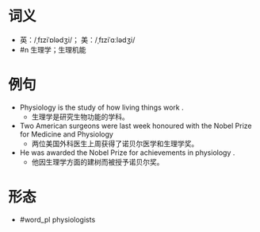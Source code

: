 # 词义
- 英：/ˌfɪziˈɒlədʒi/； 美：/ˌfɪziˈɑːlədʒi/
- #n 生理学；生理机能
# 例句
- Physiology is the study of how living things work .
	- 生理学是研究生物功能的学科。
- Two American surgeons were last week honoured with the Nobel Prize for Medicine and Physiology
	- 两位美国外科医生上周获得了诺贝尔医学和生理学奖。
- He was awarded the Nobel Prize for achievements in physiology .
	- 他因生理学方面的建树而被授予诺贝尔奖。
# 形态
- #word_pl physiologists
